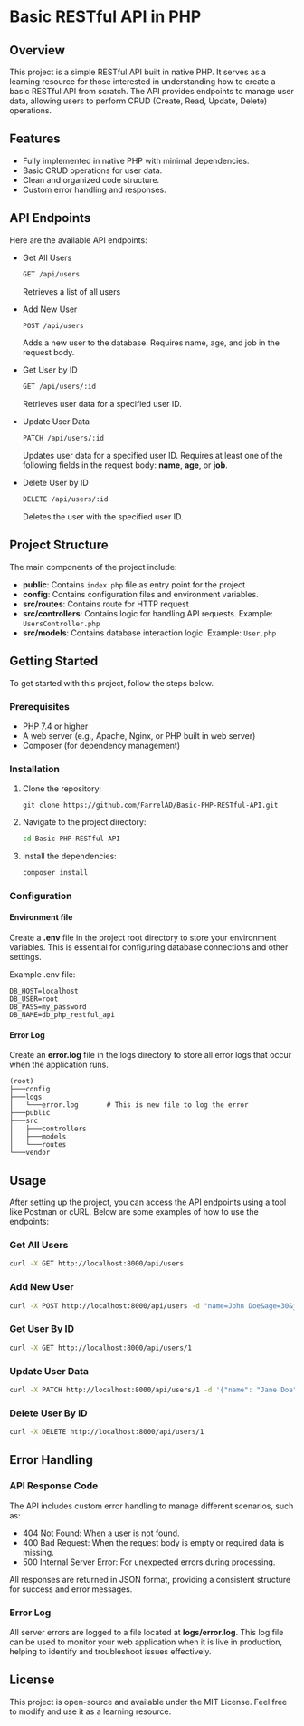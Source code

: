 # Basic RESTful API in PHP

## Overview
This project is a simple RESTful API built in native PHP. It serves as a learning resource for those interested in understanding how to create a basic RESTful API from scratch. The API provides endpoints to manage user data, allowing users to perform CRUD (Create, Read, Update, Delete) operations.

## Features

- Fully implemented in native PHP with minimal dependencies.
- Basic CRUD operations for user data.
- Clean and organized code structure.
- Custom error handling and responses.

## API Endpoints
Here are the available API endpoints:
- Get All Users
    ```bash
    GET /api/users
    ```
    Retrieves a list of all users

- Add New User
    ```bash
    POST /api/users
    ```
    Adds a new user to the database. Requires name, age, and job in the request body.

- Get User by ID
    ```bash
    GET /api/users/:id
    ```
    Retrieves user data for a specified user ID.

- Update User Data
    ```bash
    PATCH /api/users/:id
    ```
    Updates user data for a specified user ID. Requires at least one of the following fields in the request body: **name**, **age**, or **job**.

- Delete User by ID
    ```bash
    DELETE /api/users/:id
    ```
    Deletes the user with the specified user ID.

## Project Structure

The main components of the project include:
- **public**: Contains `index.php` file as entry point for the project
- **config**: Contains configuration files and environment variables.
- **src/routes**: Contains route for HTTP request
- **src/controllers**: Contains logic for handling API requests. Example: `UsersController.php`
- **src/models**: Contains database interaction logic. Example: `User.php`

## Getting Started

To get started with this project, follow the steps below.

### Prerequisites
- PHP 7.4 or higher
- A web server (e.g., Apache, Nginx, or PHP built in web server)
- Composer (for dependency management)

### Installation
1. Clone the repository:
    ```
    git clone https://github.com/FarrelAD/Basic-PHP-RESTful-API.git
    ```
2. Navigate to the project directory:
    ```bash
    cd Basic-PHP-RESTful-API
    ```
3. Install the dependencies:
    ```bash
    composer install
    ```

### Configuration

#### Environment file

Create a **.env** file in the project root directory to store your environment variables. This is essential for configuring database connections and other settings.

Example .env file:
```env
DB_HOST=localhost
DB_USER=root
DB_PASS=my_password
DB_NAME=db_php_restful_api
```

#### Error Log

Create an **error.log** file in the logs directory to store all error logs that occur when the application runs.

```
(root)
├───config
├───logs
│   └───error.log       # This is new file to log the error
├───public
├───src
│   ├───controllers
│   ├───models
│   └───routes
└───vendor
```


## Usage

After setting up the project, you can access the API endpoints using a tool like Postman or cURL. Below are some examples of how to use the endpoints:

### Get All Users
```bash
curl -X GET http://localhost:8000/api/users
```

### Add New User
```bash
curl -X POST http://localhost:8000/api/users -d "name=John Doe&age=30&job=Developer"
```

### Get User By ID
```bash
curl -X GET http://localhost:8000/api/users/1

```

### Update User Data
```bash
curl -X PATCH http://localhost:8000/api/users/1 -d '{"name": "Jane Doe"}'
```

### Delete User By ID
```bash
curl -X DELETE http://localhost:8000/api/users/1
```

## Error Handling

### API Response Code
The API includes custom error handling to manage different scenarios, such as:

- 404 Not Found: When a user is not found.
- 400 Bad Request: When the request body is empty or required data is missing.
- 500 Internal Server Error: For unexpected errors during processing.

All responses are returned in JSON format, providing a consistent structure for success and error messages.

### Error Log
All server errors are logged to a file located at **logs/error.log**. This log file can be used to monitor your web application when it is live in production, helping to identify and troubleshoot issues effectively.


## License
This project is open-source and available under the MIT License. Feel free to modify and use it as a learning resource.